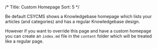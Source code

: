 /*
Title: Custom Homepage
Sort: 5
*/

Be default CSYCMS shows a Knowledgebase homepage which lists your articles (and categories) and has
a regular Knowledgebase design.

However if you want to override this page and have a custom homepage you can create an `index.md` file
in the `content` folder which will be treated like a regular page.
